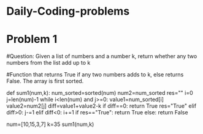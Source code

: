 # Daily-Coding-problems

# Problem 1

#Question: Given a list of numbers and a number k, return whether any two numbers from the list add up to k

#Function that returns True if any two numbers adds to k, else returns False. The array is first sorted.

def sum1(num,k):
    num_sorted=sorted(num)
    num2=num_sorted
    res=""
    i=0
    j=len(num)-1
    while i<len(num) and j>=0:
        value1=num_sorted[i]
        value2=num2[j]
        diff=value1+value2-k
        if diff==0:
            return True
            res="True"
        elif diff>0:
            j-=1
        elif diff<0:
            i+=1
    if res=="True":
        return True
    else:
        return False 
        
num=[10,15,3,7]
k=35
sum1(num,k)
